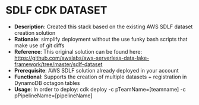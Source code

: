 # SDLF CDK DATASET

- **Description**: Created this stack based on the existing AWS SDLF dataset creation solution
- **Rationale**: simplify deployment without the use funky bash scripts that make use of git diffs
- **Reference**: This original solution can be found here: https://github.com/awslabs/aws-serverless-data-lake-framework/tree/master/sdlf-dataset
- **Prerequisite**: AWS SDLF solution already deployed in your account
- **Functional**: Supports the creation of multiple datasets + registration in DynamoDB octagon tables
- **Usage**: In order to deploy: cdk deploy -c pTeamName=[teamname] -c pPipelineName=[pipelineName]

